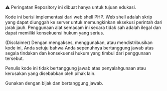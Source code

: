 ⚠️ Peringatan
Repository ini dibuat hanya untuk tujuan edukasi.

Kode ini berisi implementasi dari web shell PHP. Web shell adalah skrip yang dapat diunggah ke server untuk memungkinkan eksekusi perintah dari jarak jauh. Penggunaan alat semacam ini secara tidak sah adalah ilegal dan dapat memiliki konsekuensi hukum yang serius.

(Disclaimer)
Dengan mengakses, menggunakan, atau mendistribusikan kode ini, Anda setuju bahwa Anda sepenuhnya bertanggung jawab atas segala tindakan dan konsekuensi hukum yang timbul dari penggunaan tersebut.

Penulis kode ini tidak bertanggung jawab atas penyalahgunaan atau kerusakan yang disebabkan oleh pihak lain.

Gunakan dengan bijak dan bertanggung jawab.
